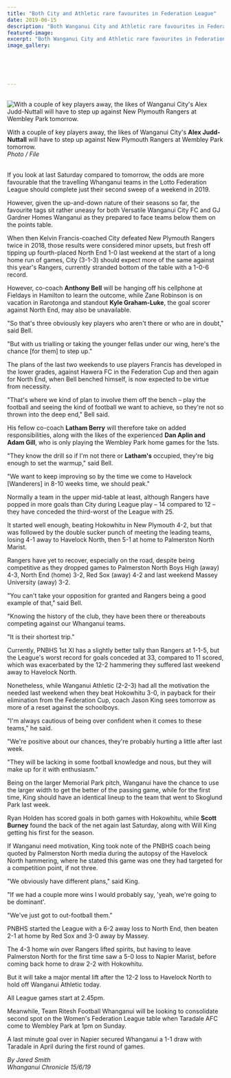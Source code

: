 ```yaml
---
title: "Both City and Athletic rare favourites in Federation League"
date: 2019-06-15
description: "Both Wanganui City and Athletic rare favourites in Federation League..."
featured-image: 
excerpt: "Both Wanganui City and Athletic rare favourites in Federation League."
image_gallery:
    
    
    
    
    
---
```


<p>&nbsp;<br /><img src="https://www.nzherald.co.nz/resizer/DCsRiqhrYr51kzOkG0zdVwvKGAs=/620x349/smart/filters:quality(70)/arc-anglerfish-syd-prod-nzme.s3.amazonaws.com/public/JFPJPK7NVZGQFMHWW4IVMTAPRQ.jpg" alt="With a couple of key players away, the likes of Wanganui City's Alex Judd-Nuttall will have to step up against New Plymouth Rangers at Wembley Park tomorrow." /></p>
<p><span>With a couple of key players away, the likes of Wanganui City's <strong>Alex Judd-Nuttall</strong> will have to step up against New Plymouth Rangers at Wembley Park tomorrow.</span><br /><em>Photo / File</em></p>
<p><br />If you look at last Saturday compared to tomorrow, the odds are more favourable that the travelling Whanganui teams in the Lotto Federation League should complete just their second sweep of a weekend in 2019.</p>
<p>However, given the up-and-down nature of their seasons so far, the favourite tags sit rather uneasy for both Versatile Wanganui City FC and GJ Gardner Homes Wanganui as they prepared to face teams below them on the points table.</p>
<p><span class="ellipsis">When then Kelvin Francis-coached City defeated New Plymouth Rangers twice in 2018, those results were considered minor upsets, but fresh off tipping up fourth-placed North End</span>&nbsp;<span class="QhgiTxHt0g">1-0 last weekend at the start of a long home run of games, City (3-1-3) should expect more of the same against this year's Rangers, currently stranded bottom of the table with a 1-0-6 record.</span></p>
<p class="QhgiTxHt0g">However, co-coach <strong>Anthony Bell</strong> will be hanging off his cellphone at Fieldays in Hamilton to learn the outcome, while Zane Robinson is on vacation in Rarotonga and standout <strong>Kyle Graham-Luke</strong>, the goal scorer against North End, may also be unavailable.</p>
<p class="QhgiTxHt0g">"So that's three obviously key players who aren't there or who are in doubt," said Bell.</p>
<p class="QhgiTxHt0g">"But with us trialling or taking the younger fellas under our wing, here's the chance [for them] to step up."</p>
<p class="QhgiTxHt0g">The plans of the last two weekends to use players Francis has developed in the lower grades, against Hawera FC in the Federation Cup and then again for North End, when Bell benched himself, is now expected to be virtue from necessity.</p>
<p class="QhgiTxHt0g">"That's where we kind of plan to involve them off the bench &ndash; play the football and seeing the kind of football we want to achieve, so they're not so thrown into the deep end," Bell said.</p>
<p class="QhgiTxHt0g">His fellow co-coach <strong>Latham Berry</strong> will therefore take on added responsibilities, along with the likes of the experienced <strong>Dan Aplin and Adam Gill</strong>, who is only playing the Wembley Park home games for the 1sts.</p>
<p class="QhgiTxHt0g">"They know the drill so if I'm not there or <strong>Latham's</strong> occupied, they're big enough to set the warmup," said Bell.</p>
<p class="QhgiTxHt0g">"We want to keep improving so by the time we come to Havelock [Wanderers] in 8-10 weeks time, we should peak."</p>
<p class="QhgiTxHt0g">Normally a team in the upper mid-table at least, although Rangers have popped in more goals than City during League play &ndash; 14 compared to 12 &ndash; they have conceded the third-worst of the League with 25.</p>
<p class="QhgiTxHt0g">It started well enough, beating Hokowhitu in New Plymouth 4-2, but that was followed by the double sucker punch of meeting the leading teams, losing 4-1 away to Havelock North, then 5-1 at home to Palmerston North Marist.</p>
<p class="QhgiTxHt0g">Rangers have yet to recover, especially on the road, despite being competitive as they dropped games to Palmerston North Boys High (away) 4-3, North End (home) 3-2, Red Sox (away) 4-2 and last weekend Massey University (away) 3-2.</p>
<p class="QhgiTxHt0g">"You can't take your opposition for granted and Rangers being a good example of that," said Bell.</p>
<p class="QhgiTxHt0g">"Knowing the history of the club, they have been there or thereabouts competing against our Whanganui teams.</p>
<p class="QhgiTxHt0g">"It is their shortest trip."</p>
<p class="QhgiTxHt0g">Currently, PNBHS 1st XI has a slightly better tally than Rangers at 1-1-5, but the League's worst record for goals conceded at 33, compared to 11 scored, which was exacerbated by the 12-2 hammering they suffered last weekend away to Havelock North.</p>
<p class="QhgiTxHt0g">Nonetheless, while Wanganui Athletic (2-2-3) had all the motivation the needed last weekend when they beat Hokowhitu 3-0, in payback for their elimination from the Federation Cup, coach Jason King sees tomorrow as more of a reset against the schoolboys.</p>
<p class="QhgiTxHt0g">"I'm always cautious of being over confident when it comes to these teams," he said.</p>
<p class="QhgiTxHt0g">"We're positive about our chances, they're probably hurting a little after last week.</p>
<p class="QhgiTxHt0g">"They will be lacking in some football knowledge and nous, but they will make up for it with enthusiasm."</p>
<p class="QhgiTxHt0g">Being on the larger Memorial Park pitch, Wanganui have the chance to use the larger width to get the better of the passing game, while for the first time, King should have an identical lineup to the team that went to Skoglund Park last week.</p>
<p class="QhgiTxHt0g">Ryan Holden has scored goals in both games with Hokowhitu, while <strong>Scott Burney</strong> found the back of the net again last Saturday, along with Will King getting his first for the season.</p>
<p class="QhgiTxHt0g">If Wanganui need motivation, King took note of the PNBHS coach being quoted by Palmerston North media during the autopsy of the Havelock North hammering, where he stated this game was one they had targeted for a competition point, if not three.</p>
<p class="QhgiTxHt0g">"We obviously have different plans," said King.</p>
<p class="QhgiTxHt0g">"If we had a couple more wins I would probably say, 'yeah, we're going to be dominant'.</p>
<p class="QhgiTxHt0g">"We've just got to out-football them."</p>
<p class="QhgiTxHt0g">PNBHS started the League with a 6-2 away loss to North End, then beaten 2-1 at home by Red Sox and 3-0 away by Massey.</p>
<p class="QhgiTxHt0g">The 4-3 home win over Rangers lifted spirits, but having to leave Palmerston North for the first time saw a 5-0 loss to Napier Marist, before coming back home to draw 2-2 with Hokowhitu.</p>
<p class="QhgiTxHt0g">But it will take a major mental lift after the 12-2 loss to Havelock North to hold off Wanganui Athletic today.</p>
<p class="QhgiTxHt0g">All League games start at 2.45pm.</p>
<p class="QhgiTxHt0g">Meanwhile, Team Ritesh Football Whanganui will be looking to consolidate second spot on the Women's Federation League table when Taradale AFC come to Wembley Park at 1pm on Sunday.</p>
<p class="QhgiTxHt0g">A last minute goal over in Napier secured Whanganui a 1-1 draw with Taradale in April during the first round of games.</p>
<p class="QhgiTxHt0g"><em>By Jared Smith</em><br /><em>Whanganui Chronicle 15/6/19</em></p>

